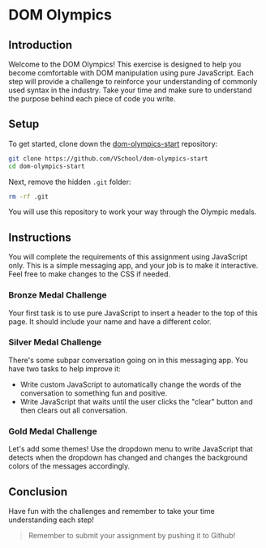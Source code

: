 # DOM Olympics

## Introduction

Welcome to the DOM Olympics! This exercise is designed to help you become comfortable with DOM manipulation using pure JavaScript. Each step will provide a challenge to reinforce your understanding of commonly used syntax in the industry. Take your time and make sure to understand the purpose behind each piece of code you write.

## Setup

To get started, clone down the [dom-olympics-start](https://github.com/VSchool/dom-olympics-start) repository:

```bash
git clone https://github.com/VSchool/dom-olympics-start
cd dom-olympics-start
```

Next, remove the hidden `.git` folder:

```bash
rm -rf .git
```

You will use this repository to work your way through the Olympic medals.

## Instructions

You will complete the requirements of this assignment using JavaScript only. This is a simple messaging app, and your job is to make it interactive. Feel free to make changes to the CSS if needed.

### Bronze Medal Challenge

Your first task is to use pure JavaScript to insert a header to the top of this page. It should include your name and have a different color.

### Silver Medal Challenge

There's some subpar conversation going on in this messaging app. You have two tasks to help improve it:
- Write custom JavaScript to automatically change the words of the conversation to something fun and positive.
- Write JavaScript that waits until the user clicks the "clear" button and then clears out all conversation.

### Gold Medal Challenge

Let's add some themes! Use the dropdown menu to write JavaScript that detects when the dropdown has changed and changes the background colors of the messages accordingly.

## Conclusion

Have fun with the challenges and remember to take your time understanding each step!

> Remember to submit your assignment by pushing it to Github!